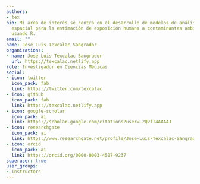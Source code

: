 ```yaml
---
authors:
- tex
bio: Mi área de interés se centra en el desarrollo de modelos de análisis 
  espacial para la estimación de exposición humana a contaminantes ambientales 
  usando R.
email: ""
name: José Luis Texcalac Sangrador
organizations:
- name: José Luis Texcalac Sangrador
  url: https://texcalac.netlify.app
role: Investigador en Ciencias Médicas
social:
- icon: twitter
  icon_pack: fab
  link: https://twitter.com/texcalac
- icon: github
  icon_pack: fab
  link: https://texcalac.netlify.app
- icon: google-scholar
  icon_pack: ai
  link: https://scholar.google.com/citations?user=L2Q2fI4AAAAJ
- icon: researchgate
  icon_pack: ai
  link: https://www.researchgate.net/profile/Jose-Luis-Texcalac-Sangrador
- icon: orcid
  icon_pack: ai
  link: https://orcid.org/0000-0003-4507-9237
superuser: true
user_groups:
- Instructors
---
```


